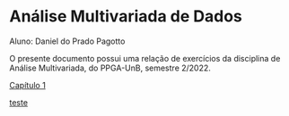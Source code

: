 # Análise Multivariada de Dados 

Aluno: Daniel do Prado Pagotto

O presente documento possui uma relação de exercícios da disciplina de Análise Multivariada, do PPGA-UnB, semestre 2/2022. 

[Capítulo 1](https://htmlpreview.github.io/?https://github.com/danielppagotto/Multivariada/blob/main/Cap%C3%ADtulo%201/cap_1.html)

[teste]([https://github.com/danielppagotto/Multivariada/tree/main/Cap%C3%ADtulo%201](https://github.com/danielppagotto/Multivariada/blob/main/Cap%C3%ADtulo%201/cap_1.html))
